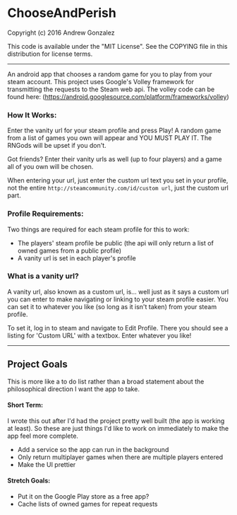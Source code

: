 # ChooseAndPerish

Copyright (c) 2016 Andrew Gonzalez

This code is available under the "MIT License". See the COPYING file in this distribution for license terms.
******


An android app that chooses a random game for you to play from your steam account.
This project uses Google's Volley framework for transmitting the requests to the
Steam web api.
The volley code can be found here: (https://android.googlesource.com/platform/frameworks/volley)

### How It Works:
Enter the vanity url for your steam profile and press Play! A random game from a list
of games you own will appear and YOU MUST PLAY IT. The RNGods will be upset if you don't.

Got friends? Enter their vanity urls as well (up to four players) and a game all of you own
will be chosen.

When entering your url, just enter the custom url text you set in your profile, not the
entire `http://steamcommunity.com/id/custom url`, just the custom url part.

### Profile Requirements:
Two things are required for each steam profile for this to work:
+ The players' steam profile be public (the api will only return a list of owned games
from a public profile)
+ A vanity url is set in each player's profile

### What is a vanity url?
A vanity url, also known as a custom url, is... well just as it says a custom url you can
enter to make navigating or linking to your steam profile easier. You can set it to whatever
you like (so long as it isn't taken) from your steam profile.

To set it, log in to steam and navigate to Edit Profile. There you should see a
listing for 'Custom URL' with a textbox. Enter whatever you like!
******

## Project Goals

This is more like a to do list rather than a broad statement about the philosophical
direction I want the app to take.

#### Short Term:

I wrote this out after I'd had the project pretty well built (the app is working at least).
So these are just things I'd like to work on immediately to make the app feel more complete.

+ Add a service so the app can run in the background
+ Only return multiplayer games when there are multiple players entered
+ Make the UI prettier

#### Stretch Goals:
+ Put it on the Google Play store as a free app?
+ Cache lists of owned games for repeat requests
